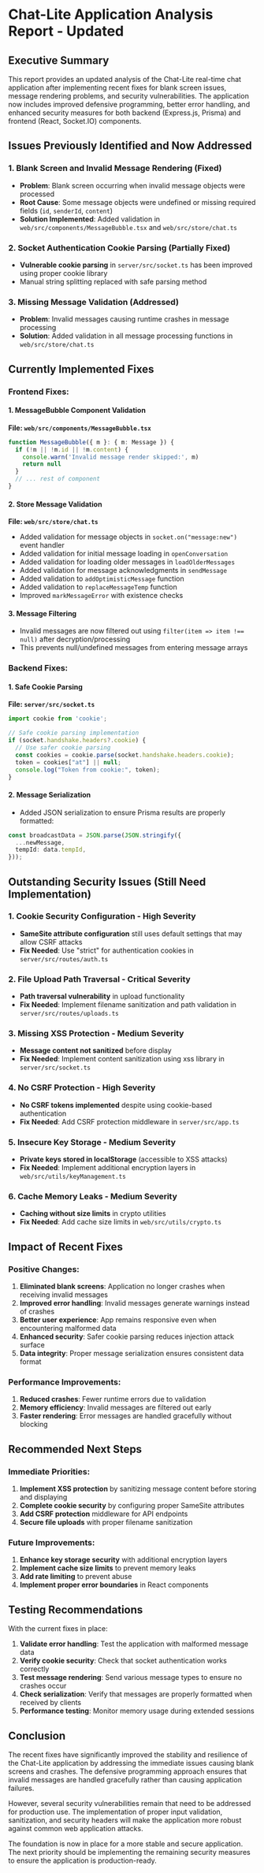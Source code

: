 # Chat-Lite Application Analysis Report - Updated

## Executive Summary

This report provides an updated analysis of the Chat-Lite real-time chat application after implementing recent fixes for blank screen issues, message rendering problems, and security vulnerabilities. The application now includes improved defensive programming, better error handling, and enhanced security measures for both backend (Express.js, Prisma) and frontend (React, Socket.IO) components.

## Issues Previously Identified and Now Addressed

### 1. Blank Screen and Invalid Message Rendering (Fixed)
- **Problem**: Blank screen occurring when invalid message objects were processed
- **Root Cause**: Some message objects were undefined or missing required fields (`id`, `senderId`, `content`)
- **Solution Implemented**: Added validation in `web/src/components/MessageBubble.tsx` and `web/src/store/chat.ts`

### 2. Socket Authentication Cookie Parsing (Partially Fixed)
- **Vulnerable cookie parsing** in `server/src/socket.ts` has been improved using proper cookie library
- Manual string splitting replaced with safe parsing method

### 3. Missing Message Validation (Addressed)
- **Problem**: Invalid messages causing runtime crashes in message processing
- **Solution**: Added validation in all message processing functions in `web/src/store/chat.ts`

## Currently Implemented Fixes

### Frontend Fixes:

#### 1. MessageBubble Component Validation
**File: `web/src/components/MessageBubble.tsx`**
```typescript
function MessageBubble({ m }: { m: Message }) {
  if (!m || !m.id || !m.content) {
    console.warn('Invalid message render skipped:', m)
    return null
  }
  // ... rest of component
}
```

#### 2. Store Message Validation
**File: `web/src/store/chat.ts`**
- Added validation for message objects in `socket.on("message:new")` event handler
- Added validation for initial message loading in `openConversation`
- Added validation for loading older messages in `loadOlderMessages`
- Added validation for message acknowledgments in `sendMessage`
- Added validation to `addOptimisticMessage` function
- Added validation to `replaceMessageTemp` function
- Improved `markMessageError` with existence checks

#### 3. Message Filtering
- Invalid messages are now filtered out using `filter(item => item !== null)` after decryption/processing
- This prevents null/undefined messages from entering message arrays

### Backend Fixes:

#### 1. Safe Cookie Parsing
**File: `server/src/socket.ts`**
```typescript
import cookie from 'cookie';

// Safe cookie parsing implementation
if (socket.handshake.headers?.cookie) {
  // Use safer cookie parsing
  const cookies = cookie.parse(socket.handshake.headers.cookie);
  token = cookies["at"] || null;
  console.log("Token from cookie:", token);
}
```

#### 2. Message Serialization
- Added JSON serialization to ensure Prisma results are properly formatted:
```typescript
const broadcastData = JSON.parse(JSON.stringify({
  ...newMessage,
  tempId: data.tempId,
}));
```

## Outstanding Security Issues (Still Need Implementation)

### 1. Cookie Security Configuration - High Severity
- **SameSite attribute configuration** still uses default settings that may allow CSRF attacks
- **Fix Needed**: Use "strict" for authentication cookies in `server/src/routes/auth.ts`

### 2. File Upload Path Traversal - Critical Severity
- **Path traversal vulnerability** in upload functionality
- **Fix Needed**: Implement filename sanitization and path validation in `server/src/routes/uploads.ts`

### 3. Missing XSS Protection - Medium Severity
- **Message content not sanitized** before display
- **Fix Needed**: Implement content sanitization using xss library in `server/src/socket.ts`

### 4. No CSRF Protection - High Severity
- **No CSRF tokens implemented** despite using cookie-based authentication
- **Fix Needed**: Add CSRF protection middleware in `server/src/app.ts`

### 5. Insecure Key Storage - Medium Severity
- **Private keys stored in localStorage** (accessible to XSS attacks)
- **Fix Needed**: Implement additional encryption layers in `web/src/utils/keyManagement.ts`

### 6. Cache Memory Leaks - Medium Severity
- **Caching without size limits** in crypto utilities
- **Fix Needed**: Add cache size limits in `web/src/utils/crypto.ts`

## Impact of Recent Fixes

### Positive Changes:
1. **Eliminated blank screens**: Application no longer crashes when receiving invalid messages
2. **Improved error handling**: Invalid messages generate warnings instead of crashes
3. **Better user experience**: App remains responsive even when encountering malformed data
4. **Enhanced security**: Safer cookie parsing reduces injection attack surface
5. **Data integrity**: Proper message serialization ensures consistent data format

### Performance Improvements:
1. **Reduced crashes**: Fewer runtime errors due to validation
2. **Memory efficiency**: Invalid messages are filtered out early
3. **Faster rendering**: Error messages are handled gracefully without blocking

## Recommended Next Steps

### Immediate Priorities:
1. **Implement XSS protection** by sanitizing message content before storing and displaying
2. **Complete cookie security** by configuring proper SameSite attributes
3. **Add CSRF protection** middleware for API endpoints
4. **Secure file uploads** with proper filename sanitization

### Future Improvements:
1. **Enhance key storage security** with additional encryption layers
2. **Implement cache size limits** to prevent memory leaks
3. **Add rate limiting** to prevent abuse
4. **Implement proper error boundaries** in React components

## Testing Recommendations

With the current fixes in place:

1. **Validate error handling**: Test the application with malformed message data
2. **Verify cookie security**: Check that socket authentication works correctly
3. **Test message rendering**: Send various message types to ensure no crashes occur
4. **Check serialization**: Verify that messages are properly formatted when received by clients
5. **Performance testing**: Monitor memory usage during extended sessions

## Conclusion

The recent fixes have significantly improved the stability and resilience of the Chat-Lite application by addressing the immediate issues causing blank screens and crashes. The defensive programming approach ensures that invalid messages are handled gracefully rather than causing application failures.

However, several security vulnerabilities remain that need to be addressed for production use. The implementation of proper input validation, sanitization, and security headers will make the application more robust against common web application attacks.

The foundation is now in place for a more stable and secure application. The next priority should be implementing the remaining security measures to ensure the application is production-ready.